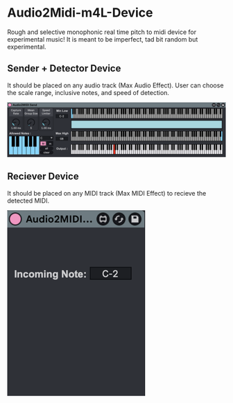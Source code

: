 # Audio2Midi-m4L-Device
Rough and selective monophonic real time pitch to midi device for experimental music! It is meant to be imperfect, tad bit random but experimental. 

## Sender + Detector Device

It should be placed on any audio track (Max Audio Effect). 
User can choose the scale range, inclusive notes, and speed of detection.


![Figure 1: Sender Module](images/sender.png)

## Reciever Device

It should be placed on any MIDI track (Max MIDI Effect) to recieve the detected MIDI. 

![Figure 2: Receiver Module](images/reciever.png)
